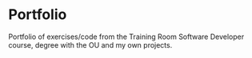# Portfolio
Portfolio of exercises/code from the Training Room Software Developer course, degree with the OU and my own projects.
